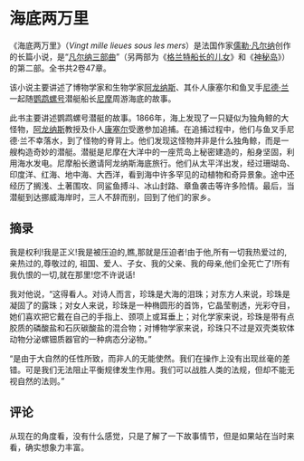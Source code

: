 # 海底两万里

《海底两万里》（*Vingt mille lieues sous les mers*）是法国作家[儒勒·凡尔纳](https://baike.baidu.com/item/儒勒·凡尔纳/486238?fromModule=lemma_inlink)创作的长篇小说，是“[凡尔纳三部曲](https://baike.baidu.com/item/凡尔纳三部曲/6020401?fromModule=lemma_inlink)”（另两部为《[格兰特船长的儿女](https://baike.baidu.com/item/格兰特船长的儿女/2519316?fromModule=lemma_inlink)》和《[神秘岛](https://baike.baidu.com/item/神秘岛/3094497?fromModule=lemma_inlink)》）的第二部。全书共2卷47章。

该小说主要讲述了博物学家和生物学家[阿龙纳斯](https://baike.baidu.com/item/阿龙纳斯/10834931?fromModule=lemma_inlink)、其仆人康塞尔和鱼叉手[尼德·兰](https://baike.baidu.com/item/尼德·兰/3056220?fromModule=lemma_inlink)一起随[鹦鹉螺号](https://baike.baidu.com/item/鹦鹉螺号/2482501?fromModule=lemma_inlink)潜艇船长[尼摩](https://baike.baidu.com/item/尼摩/8182152?fromModule=lemma_inlink)周游海底的故事。

此书主要讲述鹦鹉螺号潜艇的故事。1866年，海上发现了一只疑似为独角鲸的大怪物，[阿龙纳斯](https://baike.baidu.com/item/阿龙纳斯/10834931?fromModule=lemma_inlink)教授及仆人[康塞尔](https://baike.baidu.com/item/康塞尔/8756873?fromModule=lemma_inlink)受邀参加追捕。在追捕过程中，他们与鱼叉手尼德·兰不幸落水，到了怪物的脊背上。他们发现这怪物并非是什么独角鲸，而是一艘构造奇妙的潜艇。潜艇是尼摩在大洋中的一座荒岛上秘密建造的，船身坚固，利用海水发电。尼摩船长邀请阿龙纳斯海底旅行。他们从太平洋出发，经过珊瑚岛、印度洋、红海、地中海、大西洋，看到海中许多罕见的动植物和奇异景象。途中还经历了搁浅、土著围攻、同鲨鱼搏斗、冰山封路、章鱼袭击等许多险情。最后，当潜艇到达挪威海岸时，三人不辞而别，回到了他们的家乡。

## 摘录

我是权利!我是正义!我是被压迫的,瞧,那就是压迫者!由于他,所有一切我热爱过的,亲热过的,尊敬过的, 祖国、爱人、子女、我的父亲、我的母亲,他们全死亡了!所有我仇恨的一切,就在那里!您不许说话! 

我对他说，“这得看人。对诗人而言，珍珠是大海的泪珠；对东方人来说，珍珠是凝固了的露珠；对女人来说，珍珠是一种椭圆形的首饰，它晶莹剔透，光彩夺目，她们喜欢把它戴在自己的手指上、颈项上或耳垂上；对化学家来说，珍珠是带有点胶质的磷酸盐和石灰碳酸盐的混合物；对博物学家来说，珍珠只不过是双壳类软体动物分泌螺钿质器官的一种病态分泌物。” 

“是由于大自然的任性所致，而非人的无能使然。我们在操作上没有出现丝毫的差错。可是我们无法阻止平衡规律发生作用。我们可以战胜人类的法规，但却不能无视自然的法则。” 

## 评论

从现在的角度看，没有什么感觉，只是了解了一下故事情节，但是如果站在当时来看，确实想象力丰富。